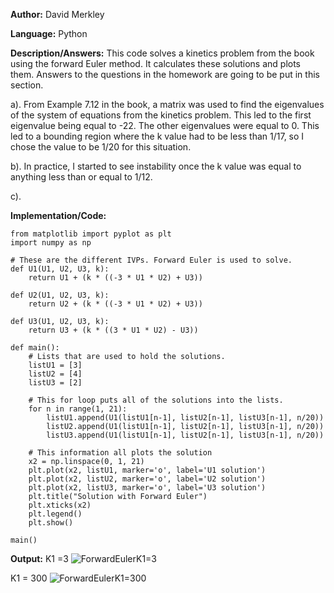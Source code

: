 **Author:** David Merkley

**Language:** Python

**Description/Answers:** This code solves a kinetics problem from the book using the forward Euler method.  It calculates these solutions and plots them. Answers to the questions in the homework are going to be put in this section.

a). From Example 7.12 in the book, a matrix was used to find the eigenvalues of the system of equations from the kinetics problem. This led to the first eigenvalue being equal to -22. The other eigenvalues were equal to 0. This led to a bounding region where the k value had to be less than 1/17, so I chose the value to be 1/20 for this situation.

b). In practice, I started to see instability once the k value was equal to anything less than or equal to 1/12.

c). 

**Implementation/Code:** 

    from matplotlib import pyplot as plt
    import numpy as np

    # These are the different IVPs. Forward Euler is used to solve.
    def U1(U1, U2, U3, k):
        return U1 + (k * ((-3 * U1 * U2) + U3))

    def U2(U1, U2, U3, k):
        return U2 + (k * ((-3 * U1 * U2) + U3))

    def U3(U1, U2, U3, k):
        return U3 + (k * ((3 * U1 * U2) - U3))

    def main():
        # Lists that are used to hold the solutions.
        listU1 = [3]
        listU2 = [4]
        listU3 = [2]

        # This for loop puts all of the solutions into the lists.
        for n in range(1, 21):
            listU1.append(U1(listU1[n-1], listU2[n-1], listU3[n-1], n/20))
            listU2.append(U1(listU1[n-1], listU2[n-1], listU3[n-1], n/20))
            listU3.append(U1(listU1[n-1], listU2[n-1], listU3[n-1], n/20))

        # This information all plots the solution
        x2 = np.linspace(0, 1, 21)
        plt.plot(x2, listU1, marker='o', label='U1 solution')
        plt.plot(x2, listU2, marker='o', label='U2 solution')
        plt.plot(x2, listU3, marker='o', label='U3 solution')
        plt.title("Solution with Forward Euler")
        plt.xticks(x2)
        plt.legend()
        plt.show()

    main()

**Output:**
K1 =3
![ForwardEulerK1=3](https://user-images.githubusercontent.com/82894531/160260811-f1668286-58a1-4f57-b321-3968a71ee3ca.png)

K1 = 300
![ForwardEulerK1=300](https://user-images.githubusercontent.com/82894531/160260876-56ae784a-bd71-4317-bd4b-eb23241424c1.png)
